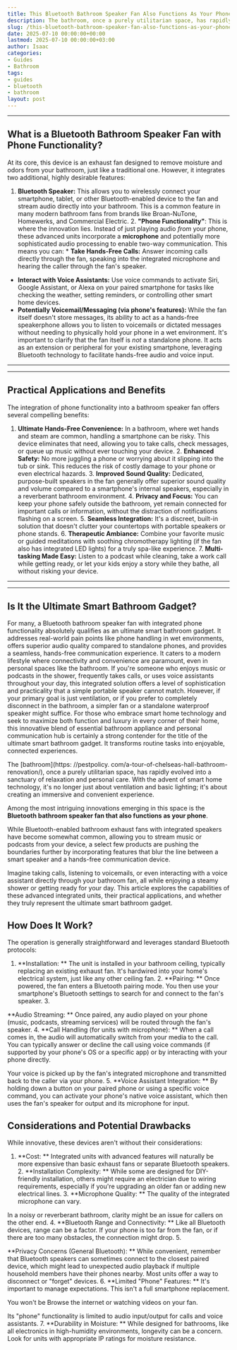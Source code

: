```yaml
---
title: This Bluetooth Bathroom Speaker Fan Also Functions As Your Phone
description: The bathroom, once a purely utilitarian space, has rapidly evolved into a sanctuary of relaxation and personal care. With the advent of smart home technology,...
slug: /this-bluetooth-bathroom-speaker-fan-also-functions-as-your-phone/
date: 2025-07-10 00:00:00+00:00
lastmod: 2025-07-10 00:00:00+03:00
author: Isaac
categories:
- Guides
- Bathroom
tags:
- guides
- bluetooth
- bathroom
layout: post
---
```

---
## What is a Bluetooth Bathroom Speaker Fan with Phone Functionality?
At its core, this device is an exhaust fan designed to remove moisture and odors from your bathroom, just like a traditional one. However, it integrates two additional, highly desirable features:
1. **Bluetooth Speaker:** This allows you to wirelessly connect your smartphone, tablet, or other Bluetooth-enabled device to the fan and stream audio directly into your bathroom. This is a common feature in many modern bathroom fans from brands like Broan-NuTone, Homewerks, and Commercial Electric. 2. **"Phone Functionality"**: This is where the innovation lies.
Instead of just playing audio *from* your phone, these advanced units incorporate a **microphone** and potentially more sophisticated audio processing to enable two-way communication. This means you can: * **Take Hands-Free Calls:** Answer incoming calls directly through the fan, speaking into the integrated microphone and hearing the caller through the fan's speaker.
* **Interact with Voice Assistants:** Use voice commands to activate Siri, Google Assistant, or Alexa on your paired smartphone for tasks like checking the weather, setting reminders, or controlling other smart home devices.
* **Potentially Voicemail/Messaging (via phone's features):** While the fan itself doesn't store messages, its ability to act as a hands-free speakerphone allows you to listen to voicemails or dictated messages without needing to physically hold your phone in a wet environment.
It's important to clarify that the fan itself is *not* a standalone phone. It acts as an extension or peripheral for your existing smartphone, leveraging Bluetooth technology to facilitate hands-free audio and voice input.
---
---
## Practical Applications and Benefits
The integration of phone functionality into a bathroom speaker fan offers several compelling benefits:
1. **Ultimate Hands-Free Convenience:** In a bathroom, where wet hands and steam are common, handling a smartphone can be risky. This device eliminates that need, allowing you to take calls, check messages, or queue up music without ever touching your device. 2. **Enhanced Safety:** No more juggling a phone or worrying about it slipping into the tub or sink. This reduces the risk of costly damage to your phone or even electrical hazards. 3.
**Improved Sound Quality:** Dedicated, purpose-built speakers in the fan generally offer superior sound quality and volume compared to a smartphone's internal speakers, especially in a reverberant bathroom environment. 4. **Privacy and Focus:** You can keep your phone safely outside the bathroom, yet remain connected for important calls or information, without the distraction of notifications flashing on a screen. 5.
**Seamless Integration:** It's a discreet, built-in solution that doesn't clutter your countertops with portable speakers or phone stands. 6. **Therapeutic Ambiance:** Combine your favorite music or guided meditations with soothing chromotherapy lighting (if the fan also has integrated LED lights) for a truly spa-like experience. 7.
**Multi-tasking Made Easy:** Listen to a podcast while cleaning, take a work call while getting ready, or let your kids enjoy a story while they bathe, all without risking your device.
---
---
## Is It the Ultimate Smart Bathroom Gadget?
For many, a Bluetooth bathroom speaker fan with integrated phone functionality absolutely qualifies as an ultimate smart bathroom gadget. It addresses real-world pain points like phone handling in wet environments, offers superior audio quality compared to standalone phones, and provides a seamless, hands-free communication experience.
It caters to a modern lifestyle where connectivity and convenience are paramount, even in personal spaces like the bathroom. If you're someone who enjoys music or podcasts in the shower, frequently takes calls, or uses voice assistants throughout your day, this integrated solution offers a level of sophistication and practicality that a simple portable speaker cannot match.
However, if your primary goal is just ventilation, or if you prefer to completely disconnect in the bathroom, a simpler fan or a standalone waterproof speaker might suffice. For those who embrace smart home technology and seek to maximize both function and luxury in every corner of their home, this innovative blend of essential bathroom appliance and personal communication hub is certainly a strong contender for the title of the ultimate smart bathroom gadget.
It transforms routine tasks into enjoyable, connected experiences.

The [bathroom](https: //pestpolicy. com/a-tour-of-chelseas-hall-bathroom-renovation/), once a purely utilitarian space, has rapidly evolved into a sanctuary of relaxation and personal care. With the advent of smart home technology, it's no longer just about ventilation and basic lighting; it's about creating an immersive and convenient experience.

Among the most intriguing innovations emerging in this space is the **Bluetooth bathroom speaker fan that also functions as your phone**.

While Bluetooth-enabled bathroom exhaust fans with integrated speakers have become somewhat common, allowing you to stream music or podcasts from your device, a select few products are pushing the boundaries further by incorporating features that blur the line between a smart speaker and a hands-free communication device.

Imagine taking calls, listening to voicemails, or even interacting with a voice assistant directly through your bathroom fan, all while enjoying a steamy shower or getting ready for your day. This article explores the capabilities of these advanced integrated units, their practical applications, and whether they truly represent the ultimate smart bathroom gadget.

##  How Does It Work?

The operation is generally straightforward and leverages standard Bluetooth protocols:

1. **Installation: ** The unit is installed in your bathroom ceiling, typically replacing an existing exhaust fan. It's hardwired into your home's electrical system, just like any other ceiling fan. 2. **Pairing: ** Once powered, the fan enters a Bluetooth pairing mode. You then use your smartphone's Bluetooth settings to search for and connect to the fan's speaker. 3.

**Audio Streaming: ** Once paired, any audio played on your phone (music, podcasts, streaming services) will be routed through the fan's speaker. 4. **Call Handling (for units with microphone): ** When a call comes in, the audio will automatically switch from your media to the call. You can typically answer or decline the call using voice commands (if supported by your phone's OS or a specific app) or by interacting with your phone directly.

Your voice is picked up by the fan's integrated microphone and transmitted back to the caller via your phone. 5. **Voice Assistant Integration: ** By holding down a button on your paired phone or using a specific voice command, you can activate your phone's native voice assistant, which then uses the fan's speaker for output and its microphone for input.

##  Considerations and Potential Drawbacks

While innovative, these devices aren't without their considerations:

1. **Cost: ** Integrated units with advanced features will naturally be more expensive than basic exhaust fans or separate Bluetooth speakers. 2. **Installation Complexity: ** While some are designed for DIY-friendly installation, others might require an electrician due to wiring requirements, especially if you're upgrading an older fan or adding new electrical lines. 3. **Microphone Quality: ** The quality of the integrated microphone can vary.

In a noisy or reverberant bathroom, clarity might be an issue for callers on the other end. 4. **Bluetooth Range and Connectivity: ** Like all Bluetooth devices, range can be a factor. If your phone is too far from the fan, or if there are too many obstacles, the connection might drop. 5.

**Privacy Concerns (General Bluetooth): ** While convenient, remember that Bluetooth speakers can sometimes connect to the closest paired device, which might lead to unexpected audio playback if multiple household members have their phones nearby. Most units offer a way to disconnect or "forget" devices. 6. **Limited "Phone" Features: ** It's important to manage expectations. This isn't a full smartphone replacement.

You won't be Browse the internet or watching videos on your fan.

Its "phone" functionality is limited to audio input/output for calls and voice assistants. 7. **Durability in Moisture: ** While designed for bathrooms, like all electronics in high-humidity environments, longevity can be a concern. Look for units with appropriate IP ratings for moisture resistance.
